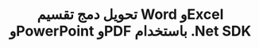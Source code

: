 ﻿---
title: تحويل دمج تقسيم Word وExcel وPowerPoint وPDF باستخدام .Net SDK
description: تحويل مجاني لبرامج Microsoft Word وExcel وPowerPoint وPDF باستخدام .Net Cloud APIs وSDKs. قم أيضًا بإنشاء وتحرير وعرض مستندات Microsoft Word وOpenOffice في السحابة.
---

